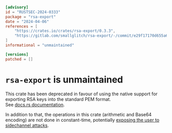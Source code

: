 ```toml
[advisory]
id = "RUSTSEC-2024-0333"
package = "rsa-export"
date = "2024-04-06"
references = [
    "https://crates.io/crates/rsa-export/0.3.3",
    "https://gitlab.com/smallglitch/rsa-export/-/commit/e29f17170d655a6f62eca8bf1f64ef0ce5807058",
]
informational = "unmaintained"

[versions]
patched = []
```

# `rsa-export` is unmaintained

This crate has been deprecated in favour of using the native support for exporting RSA keys into the standard PEM format.  
See [docs.rs documentation].

In addition to that, the operations in this crate (arithmetic and Base64 encoding) are not done in constant-time, 
potentially [exposing the user to sidechannel attacks].

[docs.rs documentation]: https://docs.rs/rsa/0.9.6/rsa/index.html#pkcs8-rsa-key-encoding
[exposing the user to sidechannel attacks]: https://arxiv.org/pdf/2108.04600.pdf
